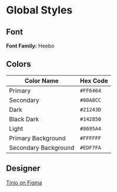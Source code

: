 # Global Styles  

## Font  
**Font Family:** Heebo  

## Colors  
| **Color Name**       | **Hex Code** |
|-----------------------|--------------|
| Primary              | `#FF6464`   |
| Secondary            | `#00A8CC`   |
| Dark                 | `#21243D`   |
| Black Dark           | `#142850`   |
| Light                | `#8695A4`   |
| Primary Background   | `#FFFFFF`   |
| Secondary Background | `#EDF7FA`   |

## Designer  
[Tinjo on Figma](https://www.figma.com/@tinjo)
